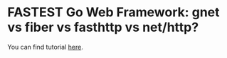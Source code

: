 # FASTEST Go Web Framework: gnet vs fiber vs fasthttp vs net/http?

You can find tutorial [here](https://youtu.be/iPnMPnelWOE).

